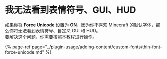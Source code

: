 # 我无法看到表情符号、GUI、HUD

如果你将 **Force Unicode** 设置为 **ON**，因为你不喜欢 Minecraft 的默认字体，那么你将无法看到表情符号、自定义 GUI 和 HUD。  
要解决这个问题，你需要按照本教程进行操作。

{% page-ref page="../plugin-usage/adding-content/custom-fonts/thin-font-force-unicode.md" %}
